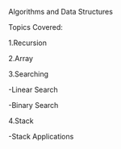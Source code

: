 Algorithms and Data Structures

Topics Covered:

1.Recursion

2.Array

3.Searching 

  -Linear Search
  
  -Binary Search
  
4.Stack

  -Stack Applications
